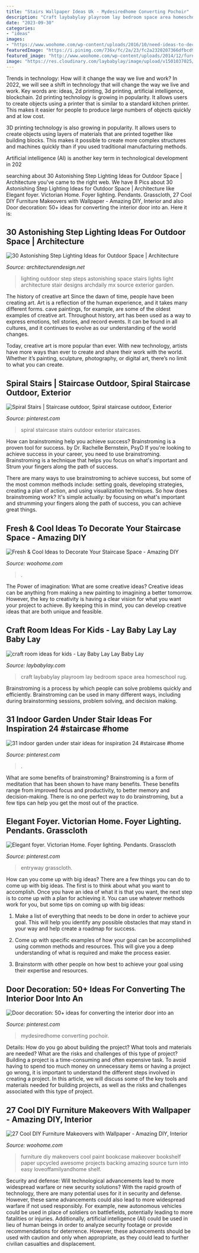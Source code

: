 ```yaml
---
title: "Stairs Wallpaper Ideas Uk - Mydesiredhome Converting Pochoir"
description: "Craft laybabylay playroom lay bedroom space area homeschool rug"
date: "2023-09-30"
categories:
- "ideas"
images:
- "https://www.woohome.com/wp-content/uploads/2016/10/need-ideas-to-decorate-staircase-space-6.jpg"
featuredImage: "https://i.pinimg.com/736x/fc/2a/23/fc2a2320207366dfbcd9c178bc781944.jpg"
featured_image: "http://www.woohome.com/wp-content/uploads/2014/12/furniture-makeover-wallpaper-7.jpg"
image: "https://res.cloudinary.com/laybabylay/image/upload/v1501037025/craft_room-35_cnyg6c.jpg"
---
```



Trends in technology: How will it change the way we live and work?
In 2022, we will see a shift in technology that will change the way we live and work. Key words are: ideas, 2d printing, 3d printing, artificial intelligence, blockchain. 
2d printing technology is growing in popularity. It allows users to create objects using a printer that is similar to a standard kitchen printer. This makes it easier for people to produce large numbers of objects quickly and at low cost. 

3D printing technology is also growing in popularity. It allows users to create objects using layers of materials that are printed together like building blocks. This makes it possible to create more complex structures and machines quickly than if you used traditional manufacturing methods. 

Artificial intelligence (AI) is another key term in technological development in 202
	

		
searching about 30 Astonishing Step Lighting Ideas for Outdoor Space | Architecture you've came to the right web. We have 8 Pics about 30 Astonishing Step Lighting Ideas for Outdoor Space | Architecture like Elegant foyer. Victorian Home. Foyer lighting. Pendants. Grasscloth, 27 Cool DIY Furniture Makeovers with Wallpaper - Amazing DIY, Interior and also Door decoration: 50+ ideas for converting the interior door into an. Here it is:
		
    
## 30 Astonishing Step Lighting Ideas For Outdoor Space | Architecture

<img loading=lazy src="http://www.woohome.com/wp-content/uploads/2014/11/lighting-in-steps-5.jpg" onerror="this.onerror=null;this.src='https://tse1.mm.bing.net/th?id=OIP.vKiu5hImfLMoIL1OlF-M0QHaLH&amp;pid=15.1';" alt="30 Astonishing Step Lighting Ideas for Outdoor Space | Architecture">

_Source: architecturendesign.net_

>lighting outdoor step steps astonishing space stairs lights light architecture stair designs archdaily mx source exterior garden. 

	

The history of creative art
Since the dawn of time, people have been creating art. Art is a reflection of the human experience, and it takes many different forms. cave paintings, for example, are some of the oldest examples of creative art.
Throughout history, art has been used as a way to express emotions, tell stories, and record events. It can be found in all cultures, and it continues to evolve as our understanding of the world changes.

 Today, creative art is more popular than ever. With new technology, artists have more ways than ever to create and share their work with the world. Whether it’s painting, sculpture, photography, or digital art, there’s no limit to what you can create.

    
## Spiral Stairs | Staircase Outdoor, Spiral Staircase Outdoor, Exterior

<img loading=lazy src="https://i.pinimg.com/736x/53/2e/bb/532ebbebe570e2b0ac75291c30e5cfd1--spiral-staircase-for-sale-spiral-staircases.jpg" onerror="this.onerror=null;this.src='https://tse1.mm.bing.net/th?id=OIP.JjwdK7WGnv6HppamoY1uJwHaJ3&amp;pid=15.1';" alt="Spiral Stairs | Staircase outdoor, Spiral staircase outdoor, Exterior">

_Source: pinterest.com_

>spiral staircase stairs outdoor exterior staircases. 

	

How can brainstroming help you achieve success?
Brainstroming is a proven tool for success. by Dr. Rachelle Bernstein, PsyD
If you're looking to achieve success in your career, you need to use brainstroming. Brainstroming is a technique that helps you focus on what's important and Strum your fingers along the path of success.

There are many ways to use brainstroming to achieve success, but some of the most common methods include: setting goals, developing strategies, creating a plan of action, and using visualization techniques. So how does brainstroming work? It's simple actually: by focusing on what's important and strumming your fingers along the path of success, you can achieve great things.

    
## Fresh &amp; Cool Ideas To Decorate Your Staircase Space - Amazing DIY

<img loading=lazy src="https://www.woohome.com/wp-content/uploads/2016/10/need-ideas-to-decorate-staircase-space-6.jpg" onerror="this.onerror=null;this.src='https://tse2.mm.bing.net/th?id=OIP.TRX4oTO_jZ-a7h9FxgibrgHaLH&amp;pid=15.1';" alt="Fresh &amp; Cool Ideas to Decorate Your Staircase Space - Amazing DIY">

_Source: woohome.com_

>. 

	

The Power of imagination: What are some creative ideas?
Creative ideas can be anything from making a new painting to imagining a better tomorrow. However, the key to creativity is having a clear vision for what you want your project to achieve. By keeping this in mind, you can develop creative ideas that are both unique and feasible.

    
## Craft Room Ideas For Kids - Lay Baby Lay Lay Baby Lay

<img loading=lazy src="https://res.cloudinary.com/laybabylay/image/upload/v1501037025/craft_room-35_cnyg6c.jpg" onerror="this.onerror=null;this.src='https://tse2.mm.bing.net/th?id=OIP.LsGF9CDs7ZDWi8aJRlRSqgHaK1&amp;pid=15.1';" alt="craft room ideas for kids - Lay Baby Lay Lay Baby Lay">

_Source: laybabylay.com_

>craft laybabylay playroom lay bedroom space area homeschool rug. 

	

Brainstroming is a process by which people can solve problems quickly and efficiently. Brainstroming can be used in many different ways, including during brainstorming sessions, problem solving, and decision making.

    
## 31 Indoor Garden Under Stair Ideas For Inspiration 24 #staircase #home

<img loading=lazy src="https://i.pinimg.com/736x/87/be/9e/87be9e4d56d9defaca4f79c20b235293.jpg" onerror="this.onerror=null;this.src='https://tse4.mm.bing.net/th?id=OIP.yMyx2suRDw3thwXwmIBxIgHaLK&amp;pid=15.1';" alt="31 indoor garden under stair ideas for inspiration 24 #staircase #home">

_Source: pinterest.com_

>. 

	

What are some benefits of brainstroming?
Brainstroming is a form of meditation that has been shown to have many benefits. These benefits range from improved focus and productivity, to better memory and decision-making. There is no one perfect way to do brainstroming, but a few tips can help you get the most out of the practice.

    
## Elegant Foyer. Victorian Home. Foyer Lighting. Pendants. Grasscloth

<img loading=lazy src="https://i.pinimg.com/736x/fc/2a/23/fc2a2320207366dfbcd9c178bc781944.jpg" onerror="this.onerror=null;this.src='https://tse1.mm.bing.net/th?id=OIP.M0NW5s0K1UhZr3ei7lsc8QHaKY&amp;pid=15.1';" alt="Elegant foyer. Victorian Home. Foyer lighting. Pendants. Grasscloth">

_Source: pinterest.com_

>entryway grasscloth. 

	

How can you come up with big ideas?
There are a few things you can do to come up with big ideas. The first is to think about what you want to accomplish. Once you have an idea of what it is that you want, the next step is to come up with a plan for achieving it. You can use whatever methods work for you, but some tips on coming up with big ideas:
1. Make a list of everything that needs to be done in order to achieve your goal. This will help you identify any possible obstacles that may stand in your way and help create a roadmap for success.

2. Come up with specific examples of how your goal can be accomplished using common methods and resources. This will give you a deep understanding of what is required and make the process easier.

3. Brainstorm with other people on how best to achieve your goal using their expertise and resources.

    
## Door Decoration: 50+ Ideas For Converting The Interior Door Into An

<img loading=lazy src="https://i.pinimg.com/736x/33/d4/f4/33d4f491072201b5b52ab2eb6ed36c06.jpg" onerror="this.onerror=null;this.src='https://tse1.mm.bing.net/th?id=OIP.k_7eH_VVT0iqzVsgGUySmwHaLI&amp;pid=15.1';" alt="Door decoration: 50+ ideas for converting the interior door into an">

_Source: pinterest.com_

>mydesiredhome converting pochoir. 

	

Details: How do you go about building the project? What tools and materials are needed? What are the risks and challenges of this type of project?
Building a project is a time-consuming and often expensive task. To avoid having to spend too much money on unnecessary items or having a project go wrong, it is important to understand the different steps involved in creating a project. In this article, we will discuss some of the key tools and materials needed for building projects, as well as the risks and challenges associated with this type of project.

    
## 27 Cool DIY Furniture Makeovers With Wallpaper - Amazing DIY, Interior

<img loading=lazy src="http://www.woohome.com/wp-content/uploads/2014/12/furniture-makeover-wallpaper-7.jpg" onerror="this.onerror=null;this.src='https://tse3.mm.bing.net/th?id=OIP.MNKoe1DelH-IzAh73tqUmwHaLH&amp;pid=15.1';" alt="27 Cool DIY Furniture Makeovers with Wallpaper - Amazing DIY, Interior">

_Source: woohome.com_

>furniture diy makeovers cool paint bookcase makeover bookshelf paper upcycled awesome projects backing amazing source turn into easy loveoffamilyandhome shelf. 

	

Security and defense: Will technological advancements lead to more widespread warfare or new security solutions?
With the rapid growth of technology, there are many potential uses for it in security and defense. However, these same advancements could also lead to more widespread warfare if not used responsibly. For example, new autonomous vehicles could be used in place of soldiers on battlefields, potentially leading to more fatalities or injuries. Additionally, artificial intelligence (AI) could be used in lieu of human beings in order to analyze security footage or provide recommendations for deterrence. However, these advancements should be used with caution and only when appropriate, as they could lead to further civilian casualties and displacement.

